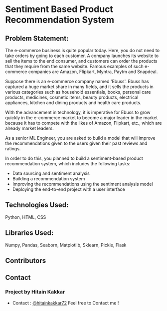 # Sentiment Based Product Recommendation System

## Problem Statement:

The e-commerce business is quite popular today. Here, you do not need to take orders by going to each customer. A company launches its website to sell the items to the end consumer, and customers can order the products that they require from the same website. Famous examples of such e-commerce companies are Amazon, Flipkart, Myntra, Paytm and Snapdeal.

Suppose there is an e-commerce company named 'Ebuss'. Ebuss has captured a huge market share in many fields, and it sells the products in various categories such as household essentials, books, personal care products, medicines, cosmetic items, beauty products, electrical appliances, kitchen and dining products and health care products.

With the advancement in technology, it is imperative for Ebuss to grow quickly in the e-commerce market to become a major leader in the market because it has to compete with the likes of Amazon, Flipkart, etc., which are already market leaders.

As a senior ML Engineer, you are asked to build a model that will improve the recommendations given to the users given their past reviews and ratings. 

In order to do this, you planned to build a sentiment-based product recommendation system, which includes the following tasks:

<ul>
	<li>Data sourcing and sentiment analysis</li>
	<li>Building a recommendation system</li>
	<li>Improving the recommendations using the sentiment analysis model</li>
	<li>Deploying the end-to-end project with a user interface</li>
</ul>

## Technologies Used: 

Python, HTML, CSS

## Libraries Used: 

Numpy, Pandas, Seaborn, Matplotlib, Sklearn, Pickle, Flask

## Contributors
## Contact
### Project by Hitain Kakkar
- Contact : [@hitainkakkar72](https://github.com/hitainkakkar72) Feel free to Contact me !
